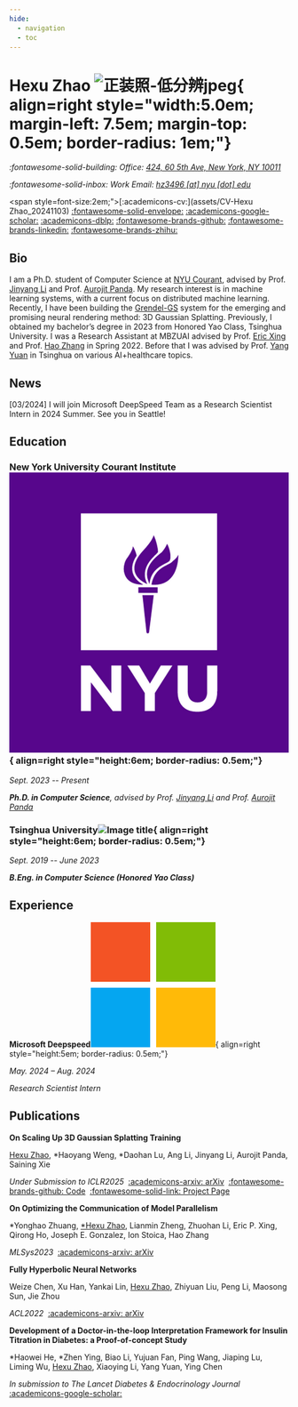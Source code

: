 ```yaml
---
hide:
  - navigation
  - toc
---
```


# Hexu Zhao ![正装照-低分辨jpeg](https://github.com/TarzanZhao/TarzanZhao.github.io/assets/45677459/c696c62c-2238-41aa-ba9d-03658ec04d8a){ align=right style="width:5.0em; margin-left: 7.5em; margin-top: 0.5em; border-radius: 1em;"}

*:fontawesome-solid-building: Office: [424, 60 5th Ave, New York, NY 10011](https://maps.app.goo.gl/N7m2fM5EbM3TToB79)*

*:fontawesome-solid-inbox: Work Email: [hz3496 [at] nyu [dot] edu](mailto:hz3496@nyu.edu)*


<span style=font-size:2em;">[:academicons-cv:](assets/CV-Hexu Zhao_20241103) [:fontawesome-solid-envelope:](mailto:hz3496@nyu.edu) [:academicons-google-scholar:](https://scholar.google.com/citations?hl=en&user=ylKFMAkAAAAJ) [:academicons-dblp:](https://dblp.org/pid/293/9714.html) [:fontawesome-brands-github:](https://github.com/TarzanZhao) [:fontawesome-brands-linkedin:](https://www.linkedin.com/in/hexu-zhao-203304244/) [:fontawesome-brands-zhihu:](https://www.zhihu.com/people/zhao-he-xu-61)</span>

## Bio

I am a Ph.D. student of Computer Science at [NYU Courant](https://cs.nyu.edu/home/index.html), advised by Prof. [Jinyang Li](https://www.news.cs.nyu.edu/~jinyang/) and Prof. [Aurojit Panda](https://cs.nyu.edu/~apanda/). My research interest is in machine learning systems, with a current focus on distributed machine learning. Recently, I have been building the [Grendel-GS](https://github.com/nyu-systems/Grendel-GS) system for the emerging and promising neural rendering method: 3D Gaussian Splatting. Previously, I obtained my bachelor’s degree in 2023 from Honored Yao Class, Tsinghua University. I was a Research Assistant at MBZUAI advised by Prof. [Eric Xing](http://www.cs.cmu.edu/~epxing/) and Prof. [Hao Zhang](https://cseweb.ucsd.edu/~haozhang/) in Spring 2022. Before that I was advised by Prof. [Yang Yuan](http://people.iiis.tsinghua.edu.cn/~yuanyang/en.html) in Tsinghua on various AI+healthcare topics. 

## News

[03/2024] I will join Microsoft DeepSpeed Team as a Research Scientist Intern in 2024 Summer. See you in Seattle!

## Education

### New York University Courant Institute![Image title](images/nyu.png){ align=right style="height:6em; border-radius: 0.5em;"}

*Sept. 2023 -- Present*

***Ph.D. in Computer Science**, advised by Prof. [Jinyang Li](https://www.news.cs.nyu.edu/~jinyang/) and Prof. [Aurojit Panda](https://cs.nyu.edu/~apanda/)*

### Tsinghua University![Image title](https://github.com/TarzanZhao/TarzanZhao.github.io/assets/45677459/cdd93597-e2c5-472f-bfb2-7e0fb20961b7){ align=right style="height:6em; border-radius: 0.5em;"}

*Sept. 2019 -- June 2023*

***B.Eng. in Computer Science (Honored Yao Class)***

## Experience

**Microsoft Deepspeed**![Image title](images/ms.png){ align=right style="height:5em; border-radius: 0.5em;"}

*May. 2024 – Aug. 2024*

*Research Scientist Intern*

## Publications

**On Scaling Up 3D Gaussian Splatting Training**

<u>Hexu Zhao</u>, \*Haoyang Weng, \*Daohan Lu, Ang Li, Jinyang Li, Aurojit Panda, Saining Xie

*Under Submission to ICLR2025*&nbsp;&nbsp;[:academicons-arxiv: arXiv](https://arxiv.org/abs/2406.18533)&nbsp;&nbsp;[:fontawesome-brands-github: Code](https://github.com/nyu-systems/Grendel-GS)&nbsp;&nbsp;[:fontawesome-solid-link: Project Page](https://daohanlu.github.io/scaling-up-3dgs/)

**On Optimizing the Communication of Model Parallelism**

\*Yonghao Zhuang, <u>\*Hexu Zhao</u>, Lianmin Zheng, Zhuohan Li, Eric P. Xing, Qirong Ho, Joseph E. Gonzalez, Ion Stoica, Hao Zhang

*MLSys2023*&nbsp;&nbsp;[:academicons-arxiv: arXiv](https://arxiv.org/pdf/2211.05322.pdf)&nbsp;&nbsp;

**Fully Hyperbolic Neural Networks**

Weize Chen, Xu Han, Yankai Lin, <u>Hexu Zhao</u>, Zhiyuan Liu, Peng Li, Maosong Sun, Jie Zhou

*ACL2022*&nbsp;&nbsp;[:academicons-arxiv: arXiv](https://arxiv.org/pdf/2105.14686.pdf)&nbsp;&nbsp;

**Development of a Doctor-in-the-loop Interpretation Framework for Insulin Titration in Diabetes: a Proof-of-concept Study**

\*Haowei He, \*Zhen Ying, Biao Li, Yujuan Fan, Ping Wang, Jiaping Lu, Liming Wu, <u>Hexu Zhao</u>, Xiaoying Li, Yang Yuan, Ying Chen

*In submission to The Lancet Diabetes & Endocrinology Journal*&nbsp;&nbsp; [:academicons-google-scholar:](https://scholar.google.com/citations?view_op=view_citation&hl=en&user=ylKFMAkAAAAJ&citation_for_view=ylKFMAkAAAAJ:d1gkVwhDpl0C)&nbsp;&nbsp;
